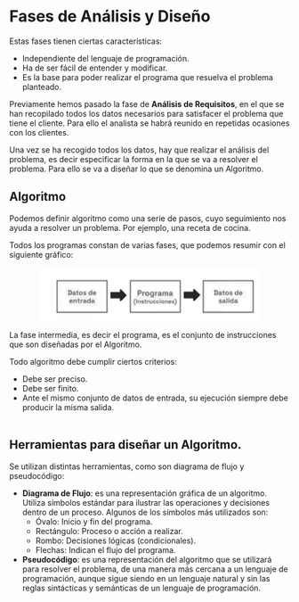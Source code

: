 # Fases de Análisis y Diseño

Estas fases tienen ciertas características:

- Independiente del lenguaje de programación.
- Ha de ser fácil de entender y modificar.
- Es la base para poder realizar el programa que resuelva el problema planteado.

Previamente hemos pasado la fase de **Análisis de Requisitos**, en el que se han recopilado todos los datos necesarios para satisfacer el problema que tiene el cliente. Para ello el analista se habrá reunido en repetidas ocasiones con los clientes.

Una vez se ha recogido todos los datos, hay que realizar el análisis del problema, es decir especificar la forma en la que se va a resolver el problema. Para ello se va a diseñar lo que se denomina un Algoritmo.


## Algoritmo

<div class="custom-quote">Podemos definir algoritmo como una serie de pasos, cuyo seguimiento nos ayuda a resolver un problema. Por ejemplo, una receta de cocina.</div>

Todos los programas constan de varias fases, que podemos resumir con el siguiente gráfico:

<p align="center">
  <img src="/images/programa.png" alt="Programa" width="400px" />
</p>


La fase intermedia, es decir el programa, es el conjunto de instrucciones que son diseñadas por el Algoritmo.

Todo algoritmo debe cumplir ciertos criterios:

- Debe ser preciso.
- Debe ser finito.
- Ante el mismo conjunto de datos de entrada, su ejecución siempre debe producir la misma salida.
<br><br>

## Herramientas para diseñar un Algoritmo.

Se utilizan distintas herramientas, como son diagrama de flujo y pseudocódigo:

- **Diagrama de Flujo**: es una representación gráfica de un algoritmo. Utiliza símbolos estándar para ilustrar las operaciones y decisiones dentro de un proceso. Algunos de los símbolos más utilizados son:
    - Óvalo: Inicio y fin del programa.
    - Rectángulo: Proceso o acción a realizar.
    - Rombo: Decisiones lógicas (condicionales).
    - Flechas: Indican el flujo del programa.
- **Pseudocódigo**: es una representación del algoritmo que se utilizará para resolver el problema, de una manera más cercana a un lenguaje de programación, aunque sigue siendo en un lenguaje natural y sin las reglas sintácticas y semánticas de un lenguaje de programación.